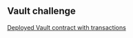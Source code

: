 ## Vault challenge

[Deployed Vault contract with transactions](https://sepolia.etherscan.io/address/0x56CD9e0fCB81650bD7F729B76c296F48760e13FC)
